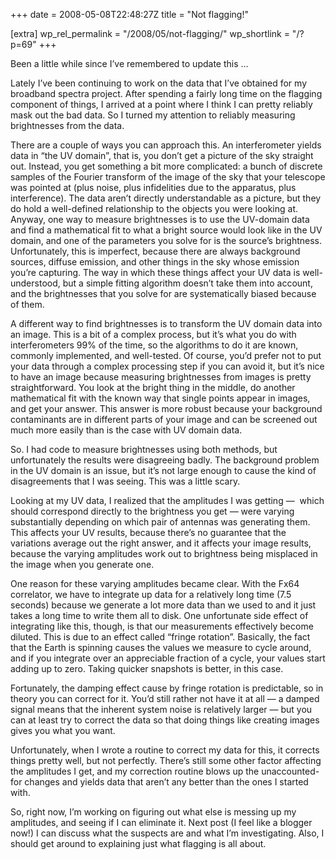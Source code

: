 +++
date = 2008-05-08T22:48:27Z
title = "Not flagging!"

[extra]
wp_rel_permalink = "/2008/05/not-flagging/"
wp_shortlink = "/?p=69"
+++

Been a little while since I’ve remembered to update this …

Lately I’ve been continuing to work on the data that I’ve obtained for my
broadband spectra project. After spending a fairly long time on the flagging
component of things, I arrived at a point where I think I can pretty reliably
mask out the bad data. So I turned my attention to reliably measuring
brightnesses from the data.

There are a couple of ways you can approach this. An interferometer yields
data in “the UV domain”, that is, you don’t get a picture of the sky straight
out. Instead, you get something a bit more complicated: a bunch of discrete
samples of the Fourier transform of the image of the sky that your telescope
was pointed at (plus noise, plus infidelities due to the apparatus, plus
interference). The data aren’t directly understandable as a picture, but they
do hold a well-defined relationship to the objects you were looking at.
Anyway, one way to measure brightnesses is to use the UV-domain data and find
a mathematical fit to what a bright source would look like in the UV domain,
and one of the parameters you solve for is the source’s brightness.
Unfortunately, this is imperfect, because there are always background sources,
diffuse emission, and other things in the sky whose emission you’re capturing.
The way in which these things affect your UV data is well-understood, but a
simple fitting algorithm doesn’t take them into account, and the brightnesses
that you solve for are systematically biased because of them.

A different way to find brightnesses is to transform the UV domain data into
an image. This is a bit of a complex process, but it’s what you do with
interferometers 99% of the time, so the algorithms to do it are known,
commonly implemented, and well-tested. Of course, you’d prefer not to put your
data through a complex processing step if you can avoid it, but it’s nice to
have an image because measuring brightnesses from images is pretty
straightforward. You look at the bright thing in the middle, do another
mathematical fit with the known way that single points appear in images, and
get your answer. This answer is more robust because your background
contaminants are in different parts of your image and can be screened out much
more easily than is the case with UV domain data.

So. I had code to measure brightnesses using both methods, but unfortunately
the results were disagreeing badly. The background problem in the UV domain is
an issue, but it’s not large enough to cause the kind of disagreements that I
was seeing. This was a little scary.

Looking at my UV data, I realized that the amplitudes I was getting —  which
should correspond directly to the brightness you get — were varying
substantially depending on which pair of antennas was generating them. This
affects your UV results, because there’s no guarantee that the variations
average out the right answer, and it affects your image results, because the
varying amplitudes work out to brightness being misplaced in the image when
you generate one.

One reason for these varying amplitudes became clear. With the Fx64
correlator, we have to integrate up data for a relatively long time (7.5
seconds) because we generate a lot more data than we used to and it just takes
a long time to write them all to disk. One unfortunate side effect of
integrating like this, though, is that our measurements effectively become
diluted. This is due to an effect called “fringe rotation”. Basically, the
fact that the Earth is spinning causes the values we measure to cycle around,
and if you integrate over an appreciable fraction of a cycle, your values
start adding up to zero. Taking quicker snapshots is better, in this case.

Fortunately, the damping effect cause by fringe rotation is predictable, so in
theory you can correct for it. You’d still rather not have it at all — a
damped signal means that the inherent system noise is relatively larger — but
you can at least try to correct the data so that doing things like creating
images gives you what you want.

Unfortunately, when I wrote a routine to correct my data for this, it corrects
things pretty well, but not perfectly. There’s still some other factor
affecting the amplitudes I get, and my correction routine blows up the
unaccounted-for changes and yields data that aren’t any better than the ones I
started with.

So, right now, I’m working on figuring out what else is messing up my
amplitudes, and seeing if I can eliminate it. Next post (I feel like a blogger
now!) I can discuss what the suspects are and what I’m investigating. Also, I
should get around to explaining just what flagging is all about.
